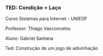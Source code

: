 ### TED: Condição + Laço

Curso Sistemas para Internet - UNIESP

Professor: Thiago Vasconcelos

Aluno: Gabriel Santana

Ted: Construção de um jogo de adivinhação 
